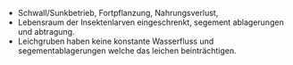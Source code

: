 - Schwall/Sunkbetrieb, Fortpflanzung, Nahrungsverlust,
- Lebensraum der Insektenlarven eingeschrenkt, segement ablagerungen und abtragung.
- Leichgruben haben keine konstante Wasserfluss und segementablagerungen welche das leichen beinträchtigen.